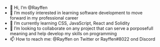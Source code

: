 - 👋 Hi, I’m @Rayffen
- 👀 I’m mostly interested in learning software development to move forward in my professional career
- 🌱 I’m currently learning CSS, JavaScript, React and Solidity
- 💞️ I’m looking to collaborate on any project that can serve a porposefull meaning and help develop my skills on programming
- 📫 How to reach me: @Rayffen on Twitter or Rayffen#8022 ond Discord

<!---
Rayffen/Rayffen is a ✨ special ✨ repository because its `README.md` (this file) appears on your GitHub profile.
You can click the Preview link to take a look at your changes.
--->
